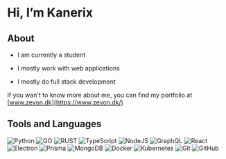 # Hi, I’m Kanerix

## About
- I am currently a student

- I mostly work with web applications

- I mostly do full stack development

If you wan't to know more about me, you can find my portfolio at [www.zevon.dk](https://www.zevon.dk/)

## Tools and Languages
![Python](https://img.shields.io/badge/-Python-000000?style=for-the-badge&logo=python)
![GO](https://img.shields.io/badge/-Go-000000?style=for-the-badge&logo=go)
![RUST](https://img.shields.io/badge/-Rust-000000?style=for-the-badge&logo=rust)
![TypeScript](https://img.shields.io/badge/-TypeScript-000000?style=for-the-badge&logo=typescript)
![NodeJS](https://img.shields.io/badge/-NodeJS-000000?style=for-the-badge&logo=node.js)
![GraphQL](https://img.shields.io/badge/-GraphQL-000000?style=for-the-badge&logo=graphql)
![React](https://img.shields.io/badge/-React-000000?style=for-the-badge&logo=react)
![Electron](https://img.shields.io/badge/-Electron-000000?style=for-the-badge&logo=electron)
![Prisma](https://img.shields.io/badge/-prisma-000000?style=for-the-badge&logo=prisma)
![MongoDB](https://img.shields.io/badge/-MongoDB-000000?style=for-the-badge&logo=MongoDB)
![Docker](https://img.shields.io/badge/-Docker-000000?style=for-the-badge&logo=docker)
![Kubernetes](https://img.shields.io/badge/-Kubernetes-000000?style=for-the-badge&logo=Kubernetes)
![Git](https://img.shields.io/badge/-Git-000000?style=for-the-badge&logo=git)
![GitHub](https://img.shields.io/badge/-GitHub-000000?style=for-the-badge&logo=github)

